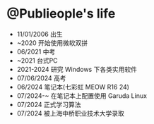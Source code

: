 @Publieople's life
===============

- 11/01/2006 出生
- ~2020 开始使用微软双拼
- 06/2021 中考
- ~2021 台式PC
- 2021-2024 研究 Windows 下各类实用软件
- 07/06/2024 高考
- 06/2024 笔记本(七彩虹 MEOW R16 24)
- 07/2024-~ 在笔记本上配置使用 Garuda Linux
- 07/2024 正式学习算法
- 07/2024 被上海中桥职业技术大学录取
